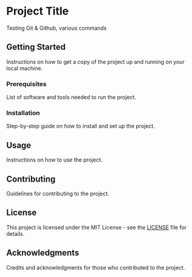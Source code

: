# Project Title

Testing Git & Github, various commands

## Getting Started

Instructions on how to get a copy of the project up and running on your local machine.

### Prerequisites

List of software and tools needed to run the project.

### Installation

Step-by-step guide on how to install and set up the project.

## Usage

Instructions on how to use the project.

## Contributing

Guidelines for contributing to the project.

## License

This project is licensed under the MIT License - see the [LICENSE](LICENSE) file for details.

## Acknowledgments

Credits and acknowledgments for those who contributed to the project.